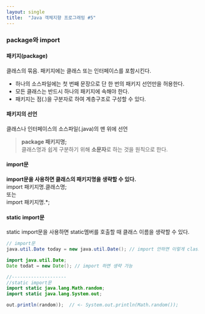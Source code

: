 ```yaml
---
layout: single
title:  "Java 객체지향 프로그래밍 #5"
---
```

### package와 import
#### 패키지(package)
클래스의 묶음. 패키지에는 클래스 또는 인터페이스를 포함시킨다.  
- 하나의 소스파일에는 첫 번째 문장으로 단 한 번의 패키지 선언만을 허용한다.
- 모든 클래스는 반드시 하나의 패키지에 속해야 한다.
- 패키지는 점(.)을 구분자로 하여 계층구조로 구성할 수 있다.

#### 패키지의 선언
클래스나 인터페이스의 소스파일(.java)의 맨 위에 선언  
> **package 패키지명;**  
클래스명과 쉽게 구분하기 위해 **소문자**로 하는 것을 원칙으로 한다.

#### import문
**import문을 사용하면 클래스의 패키지명을 생략할 수 있다.**  
import 패키지명.클래스명;  
또는  
import 패키지명.*;

#### static import문
static import문을 사용하면 static멤버를 호출할 때 클래스 이름을 생략할 수 있다.
```java
// import문
java.util.Date today = new java.util.Date(); // import 안하면 이렇게 class 앞에 package명 작성해야한다.

import java.util.Date;
Date todat = new Date(); // import 하면 생략 가능 

//--------------------
//static import문 
import static java.lang.Math.random;
import static java.lang.System.out;

out.println(random));  // <- System.out.println(Math.random());
```
